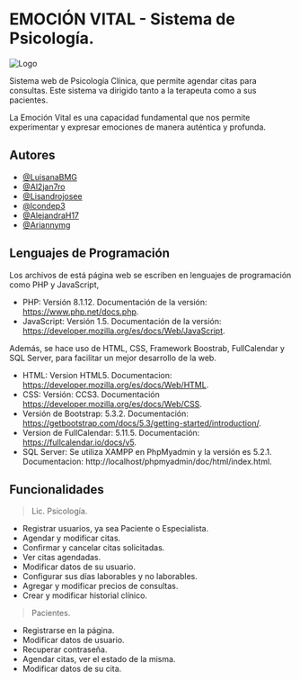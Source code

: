 
# EMOCIÓN VITAL - Sistema de Psicología.


![Logo](https://iaelaonline.com/wp-content/uploads/2024/05/WhatsApp-Image-2024-05-14-at-3.36.23-PM.jpeg)


Sistema web de Psicología Clínica, que permite agendar citas para consultas. Este sistema va dirigido tanto a la terapeuta como a sus pacientes.

La Emoción Vital es una capacidad fundamental que nos permite experimentar y expresar emociones de manera auténtica y profunda.


## Autores

- [@LuisanaBMG](https://github.com/LuisanaBMG)
- [@Al2jan7ro](https://github.com/Al2jan7ro)
- [@Lisandrojosee](https://github.com/Lisandrojosee)
- [@lcondep3](https://github.com/lcondep3)
- [@AlejandraH17](https://github.com/AlejandraH17)
- [@Ariannymg](https://github.com/Ariannymg)

  
## Lenguajes de Programación

Los archivos de está página web se escriben en lenguajes de programación como PHP y JavaScript,
- PHP: Versión 8.1.12. Documentación de la versión: https://www.php.net/docs.php. 
- JavaScript: Versión 1.5. Documentación de la versión: https://developer.mozilla.org/es/docs/Web/JavaScript. 

Además, se hace uso de HTML, CSS, Framework Boostrab, FullCalendar y SQL Server, para facilitar un mejor desarrollo de la web.
- HTML: Version HTML5. Documentacion: https://developer.mozilla.org/es/docs/Web/HTML. 
- CSS: Versión: CCS3. Documentación https://developer.mozilla.org/es/docs/Web/CSS. 
- Versión de Bootstrap: 5.3.2. Documentación: https://getbootstrap.com/docs/5.3/getting-started/introduction/. 
- Version de FullCalendar: 5.11.5. Documentación: https://fullcalendar.io/docs/v5.
- SQL Server: Se utiliza XAMPP en PhpMyadmin y la versión es 5.2.1. Documentacion: http://localhost/phpmyadmin/doc/html/index.html.

## Funcionalidades
> Lic. Psicología.
- Registrar usuarios, ya sea Paciente o Especialista.
- Agendar y modificar citas.
- Confirmar y cancelar citas solicitadas.
- Ver citas agendadas.
- Modificar datos de su usuario.
- Configurar sus días laborables y no laborables.
- Agregar y modificar precios de consultas.
- Crear y modificar historial clínico.

> Pacientes.
 - Registrarse en la página.
 - Modificar datos de usuario.
 - Recuperar contraseña.
 - Agendar citas, ver el estado de la misma.
 - Modificar datos de su cita.
